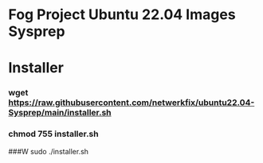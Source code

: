# Fog Project Ubuntu 22.04 Images Sysprep
# Installer

### wget https://raw.githubusercontent.com/netwerkfix/ubuntu22.04-Sysprep/main/installer.sh
  
### chmod 755 installer.sh
  
###W sudo ./installer.sh

